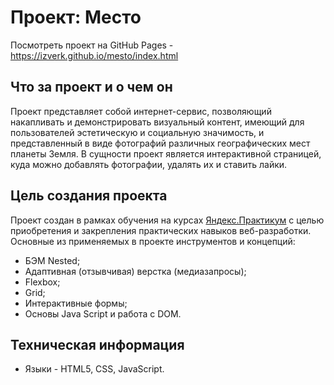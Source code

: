# Проект: Место

Посмотреть проект на GitHub Pages - https://izverk.github.io/mesto/index.html

##  Что за проект и о чем он
Проект представляет собой интернет-сервис, позволяющий накапливать и демонстрировать визуальный контент, имеющий для пользователей эстетическую и социальную значимость, и представленный в виде фотографий различных географических мест планеты Земля.
В сущности проект является интерактивной страницей, куда можно добавлять фотографии, удалять их и ставить лайки.

## Цель создания проекта
Проект создан в рамках обучения на курсах [Яндекс.Практикум](https://practicum.yandex.ru/) с целью приобретения и закрепления практических навыков веб-разработки.
Основные из применяемых в проекте инструментов и концепций:
* БЭМ Nested;
* Адаптивная (отзывчивая) верстка (медиазапросы);
* Flexbox;
* Grid;
* Интерактивные формы;
* Основы Java Script и работа с DOM.

## Техническая информация
* Языки - HTML5, CSS, JavaScript.
